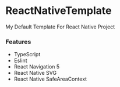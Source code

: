 # ReactNativeTemplate
My Default Template For React Native Project

### Features
- TypeScript
- Eslint
- React Navigation 5
- React Native SVG
- React Native SafeAreaContext

